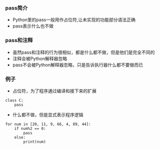 ### pass简介
- Python里的pass一般用作占位符,让未实现的功能部分语法正确
- pass表示什么也不做


### pass和注释
- 虽然pass和注释的行为很相似，都是什么都不做，但是他们是完全不同的
- 注释会被Python解释器忽略
- pass不会被Python解释器忽略，只是告诉执行器什么都不要做而已

### 例子
- 占位符，为了程序通过编译和接下来的扩展
```
class C: 
    pass
```
- 什么都不做，但是显式表示程序逻辑
```
for num in [20, 11, 9, 66, 4, 89, 44]:
    if num%2 == 0:
        pass
    else:
        print(num)
```
